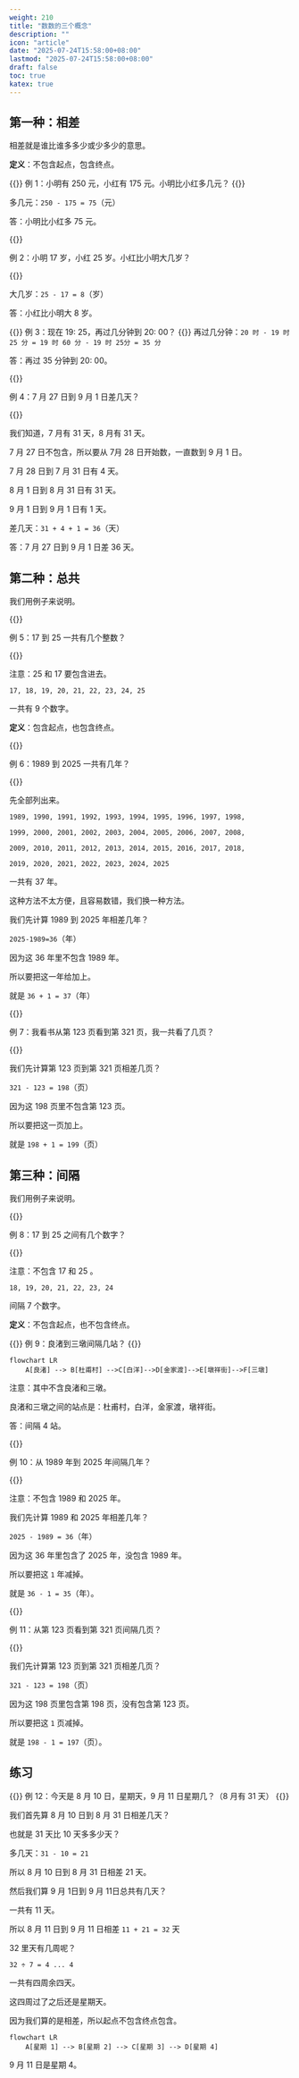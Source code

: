 ```yaml
---
weight: 210
title: "数数的三个概念"
description: ""
icon: "article"
date: "2025-07-24T15:58:00+08:00"
lastmod: "2025-07-24T15:58:00+08:00"
draft: false
toc: true
katex: true
---
```


## 第一种：相差

相差就是谁比谁多多少或少多少的意思。

**定义**：不包含起点，包含终点。

{{<alert context="primary">}}
例 1：小明有 250 元，小红有 175 元。小明比小红多几元？
{{</alert>}}

多几元：`250 - 175 = 75`（元）

答：小明比小红多 75 元。

{{<alert context="primary">}}

例 2：小明 17 岁，小红 25 岁。小红比小明大几岁？

{{</alert>}}

大几岁：`25 - 17 = 8`（岁）

答：小红比小明大 8 岁。

{{<alert context="primary">}}
例 3：现在 19: 25，再过几分钟到 20: 00？
{{</alert>}}
再过几分钟：`20 时 - 19 时 25 分 = 19 时 60 分 - 19 时 25分 = 35 分`

答：再过 35 分钟到 20: 00。

{{<alert context="primary">}}

例 4：7 月 27 日到 9 月 1 日差几天？

{{</alert>}}

我们知道，7 月有 31 天，8 月有 31 天。

7 月 27 日不包含，所以要从 7月 28 日开始数，一直数到 9 月 1 日。

7 月 28 日到 7 月 31 日有 4 天。

8 月 1 日到 8 月 31 日有 31  天。

9 月 1 日到 9 月 1 日有 1 天。

差几天：`31 + 4 + 1 = 36`（天）

答：7 月 27 日到 9 月 1 日差 36 天。

## 第二种：总共

我们用例子来说明。

{{<alert context="primary">}}

例 5：17 到 25 一共有几个整数？

{{</alert>}}

注意：25 和 17  要包含进去。

`17, 18, 19, 20, 21, 22, 23, 24, 25`

一共有 9 个数字。

**定义**：包含起点，也包含终点。

{{<alert context="primary">}}

例 6：1989 到 2025 一共有几年？

{{</alert>}}

先全部列出来。

`1989, 1990, 1991, 1992, 1993, 1994, 1995, 1996, 1997, 1998,`

`1999, 2000, 2001, 2002, 2003, 2004, 2005, 2006, 2007, 2008,`

`2009, 2010, 2011, 2012, 2013, 2014, 2015, 2016, 2017, 2018,`

`2019, 2020, 2021, 2022, 2023, 2024, 2025`

一共有 37 年。

这种方法不太方便，且容易数错，我们换一种方法。

我们先计算 1989 到 2025 年相差几年？

`2025-1989=36`（年）

因为这 36 年里不包含 1989 年。

所以要把这一年给加上。

就是 `36 + 1 = 37`（年）

{{<alert context="primary">}}

例 7：我看书从第 123 页看到第 321 页，我一共看了几页？

{{</alert>}}

我们先计算第 123 页到第 321 页相差几页？

`321 - 123 = 198`（页）

因为这 198 页里不包含第 123 页。

所以要把这一页加上。

就是 `198 + 1 = 199`（页）

## 第三种：间隔

我们用例子来说明。

{{<alert context="primary">}}

例 8：17 到 25 之间有几个数字？

{{</alert>}}

注意：不包含 17 和 25 。

`18, 19, 20, 21, 22, 23, 24`

间隔 7 个数字。

**定义**：不包含起点，也不包含终点。

{{<alert context="primary">}}
例 9：良渚到三墩间隔几站？
{{</alert>}}

```mermaid
flowchart LR
	A[良渚] --> B[杜甫村] -->C[白洋]-->D[金家渡]-->E[墩祥街]-->F[三墩]
```

注意：其中不含良渚和三墩。

良渚和三墩之间的站点是：杜甫村，白洋，金家渡，墩祥街。

答：间隔 4 站。

{{<alert context="primary">}}

例 10：从 1989 年到 2025 年间隔几年？

{{</alert>}}

注意：不包含 1989 和 2025 年。

我们先计算 1989 和 2025 年相差几年？

`2025 - 1989 = 36`（年）

因为这 36 年里包含了 2025 年，没包含 1989 年。

所以要把这 `1` 年减掉。

就是 `36 - 1 = 35`（年）。

{{<alert context="primary">}}

例 11：从第 123 页看到第 321 页间隔几页？

{{</alert>}}

我们先计算第 123 页到第 321 页相差几页？

`321 - 123 = 198`（页）

因为这 198 页里包含第 198 页，没有包含第 123 页。

所以要把这 `1` 页减掉。

就是 `198 - 1 = 197`（页）。

## 练习
{{<alert context="primary">}}
例 12：今天是 8 月 10 日，星期天，9 月 11 日星期几？（8 月有 31 天）
{{</alert>}}

我们首先算 8 月 10 日到 8 月 31 日相差几天？

也就是 31 天比 10 天多多少天？

多几天：`31 - 10 = 21`

所以 8 月 10 日到 8 月 31 日相差 21 天。

然后我们算 9 月 1日到 9 月 11日总共有几天？

一共有 11 天。

所以 8 月 11 日到 9 月 11 日相差 `11 + 21 = 32` 天

32 里天有几周呢？

`32 ÷ 7 = 4 ... 4`

一共有四周余四天。

这四周过了之后还是星期天。

因为我们算的是相差，所以起点不包含终点包含。

```mermaid
flowchart LR
	A[星期 1] --> B[星期 2] --> C[星期 3] --> D[星期 4]
```
9 月 11 日是星期 4。
